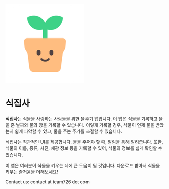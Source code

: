 ![plantbutler](../assets/plantbutler.png)

# 식집사

**식집사**는 식물을 사랑하는 사람들을 위한 물주기 앱입니다. 이 앱은 식물을 기록하고 물을 준 날짜와
물의 양을 기록할 수 있습니다. 이렇게 기록할 경우, 식물이 언제 물을 받았는지 쉽게 파악할 수 있고,
물을 주는 주기를 조절할 수 있습니다.

식집사는 직관적인 UI를 제공합니다. 물을 주어야 할 때, 알림을 통해 알려줍니다. 또한, 식물의 이름,
종류, 사진, 채광 정보 등을 기록할 수 있어, 식물의 정보를 쉽게 확인할 수 있습니다.

이 앱은 여러분이 식물을 키우는 데에 큰 도움이 될 것입니다. 다운로드 받아서 식물을 키우는 즐거움을 더해보세요!

Contact us: contact at team726 dot com
